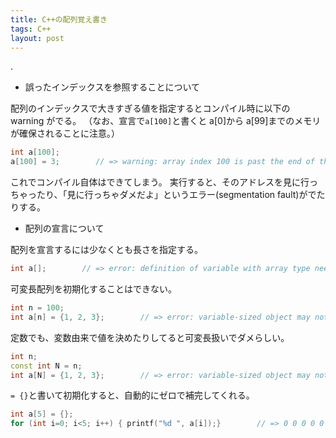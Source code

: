 ```yaml
---
title: C++の配列覚え書き
tags: C++
layout: post
---
```


.

- 誤ったインデックスを参照することについて

配列のインデックスで大きすぎる値を指定するとコンパイル時に以下の warning がでる。
（なお、宣言で`a[100]`と書くと a[0]から a[99]までのメモリが確保されることに注意。）

```cpp
int a[100];
a[100] = 3;        // => warning: array index 100 is past the end of the array (which contains 100 elements) [-Warray-bounds]
```

これでコンパイル自体はできてしまう。 実行すると、そのアドレスを見に行っちゃったり、「見に行っちゃダメだよ」というエラー(segmentation
fault)がでたりする。

- 配列の宣言について

配列を宣言するには少なくとも長さを指定する。

```cpp
int a[];        // => error: definition of variable with array type needs an explicit size or an initializer
```

可変長配列を初期化することはできない。

```cpp
int n = 100;
int a[n] = {1, 2, 3};        // => error: variable-sized object may not be initialized
```

定数でも、変数由来で値を決めたりしてると可変長扱いでダメらしい。

```cpp
int n;
const int N = n;
int a[N] = {1, 2, 3};        // => error: variable-sized object may not be initialized
```

`= {}`と書いて初期化すると、自動的にゼロで補完してくれる。

```cpp
int a[5] = {};
for (int i=0; i<5; i++) { printf("%d ", a[i]);}        // => 0 0 0 0 0
```
